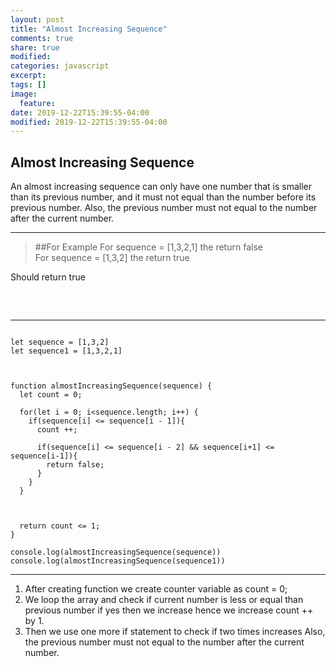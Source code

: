 ```yaml
---
layout: post
title: "Almost Increasing Sequence"
comments: true
share: true
modified:
categories: javascript
excerpt:
tags: []
image:
  feature:
date: 2019-12-22T15:39:55-04:00
modified: 2019-12-22T15:39:55-04:00
---
```


## Almost Increasing Sequence


An almost increasing sequence can only have one number that is smaller than its previous number, and it must not equal than the number before its previous number. Also, the previous number must not equal to the number after the current number.

 
___

> ##For Example
For  sequence = [1,3,2,1] the return false<br>
For  sequence = [1,3,2] the return true <br>

Should return true<br>
##
<br>

___


~~~

let sequence = [1,3,2]
let sequence1 = [1,3,2,1]



function almostIncreasingSequence(sequence) {
  let count = 0;
  
  for(let i = 0; i<sequence.length; i++) {
    if(sequence[i] <= sequence[i - 1]){
      count ++;
      
      if(sequence[i] <= sequence[i - 2] && sequence[i+1] <= sequence[i-1]){
        return false;
      }
    }
  }
  
  
  
  return count <= 1;
}

console.log(almostIncreasingSequence(sequence))
console.log(almostIncreasingSequence(sequence1))

~~~

___

1. After creating function we create counter variable as count = 0;
2. We loop the array and check if current number is less or equal than previous number if yes then we increase hence we increase count ++ by 1.
3. Then we use one more if statement to check if two times increases Also, the previous number must not equal to the number after the current number.

